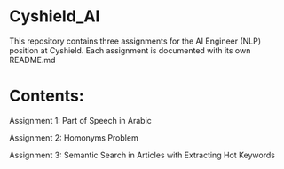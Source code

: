 # Cyshield_AI
This repository contains three assignments for the AI Engineer (NLP) position at Cyshield. Each assignment is documented with its own README.md

# Contents:

Assignment 1: Part of Speech in Arabic

Assignment 2: Homonyms Problem

Assignment 3: Semantic Search in Articles with Extracting Hot Keywords
